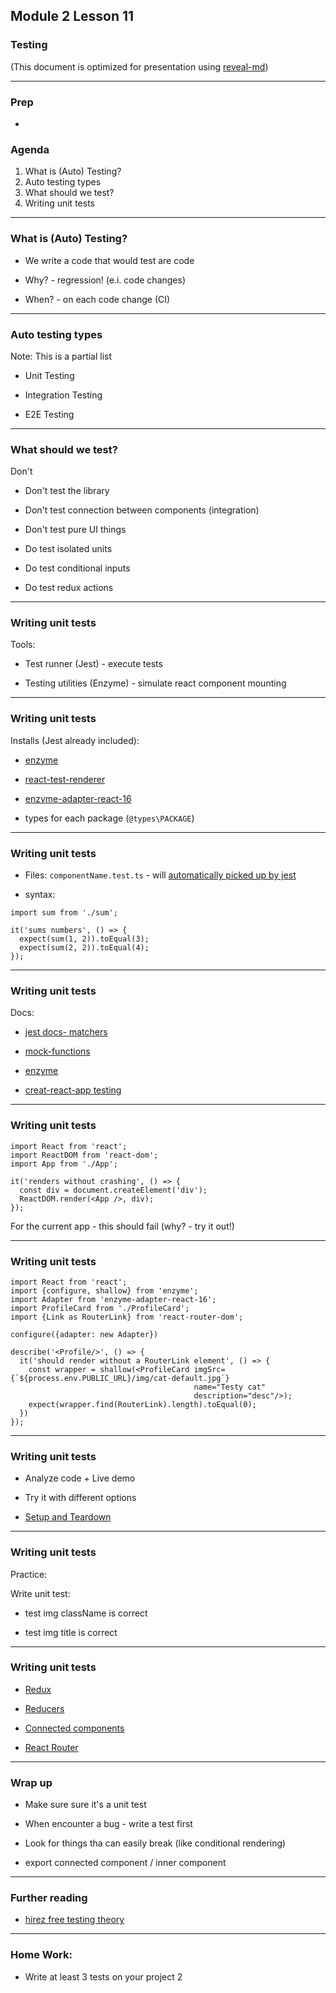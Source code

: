 ## Module 2 Lesson 11
### Testing
(This document is optimized for presentation using [reveal-md](https://github.com/webpro/reveal-md))

---

### Prep
* []()

### Agenda
1. What is (Auto) Testing?
2. Auto testing types
3. What should we test?
4. Writing unit tests

---

### What is (Auto) Testing?

* We write a code that would test are code
<!-- .element: class="fragment" -->

* Why? - regression! (e.i. code changes)
<!-- .element: class="fragment" -->

* When? - on each code change (CI)
<!-- .element: class="fragment" -->

---

### Auto testing types
Note: This is a partial list

* Unit Testing
<!-- .element: class="fragment" -->

* Integration Testing
<!-- .element: class="fragment" -->

* E2E Testing
<!-- .element: class="fragment" -->

---

### What should we test?
Don't
* Don't test the library
<!-- .element: class="fragment" -->

* Don't test connection between components (integration)
<!-- .element: class="fragment" -->

* Don't test pure UI things
<!-- .element: class="fragment" -->

* Do test isolated units
<!-- .element: class="fragment" -->

* Do test conditional inputs
<!-- .element: class="fragment" -->

* Do test redux actions
<!-- .element: class="fragment" -->

---

### Writing unit tests
Tools:

* Test runner (Jest) - execute tests 
<!-- .element: class="fragment" -->

* Testing utilities (Enzyme) - simulate react component mounting
<!-- .element: class="fragment" -->

---

### Writing unit tests
Installs (Jest already included):

* [enzyme](https://github.com/airbnb/enzyme)

* [react-test-renderer](https://www.npmjs.com/package/react-test-renderer)

* [enzyme-adapter-react-16](https://www.npmjs.com/package/enzyme-adapter-react-16?activeTab=readme)

* types for each package (`@types\PACKAGE`)


---

### Writing unit tests
* Files: `componentName.test.ts` - will [automatically picked up by jest](https://facebook.github.io/create-react-app/docs/running-tests)

* syntax:

```
import sum from './sum';

it('sums numbers', () => {
  expect(sum(1, 2)).toEqual(3);
  expect(sum(2, 2)).toEqual(4);
});
```


---

### Writing unit tests
Docs:

* [jest docs- matchers](https://jestjs.io/docs/en/using-matchers)

* [mock-functions](https://jestjs.io/docs/en/mock-functions)

* [enzyme](https://airbnb.io/enzyme/)

* [creat-react-app testing](https://facebook.github.io/create-react-app/docs/running-tests)

---

### Writing unit tests
```
import React from 'react';
import ReactDOM from 'react-dom';
import App from './App';

it('renders without crashing', () => {
  const div = document.createElement('div');
  ReactDOM.render(<App />, div);
});

```
For the current app - this should fail (why? - try it out!)

---

### Writing unit tests

```
import React from 'react';
import {configure, shallow} from 'enzyme';
import Adapter from 'enzyme-adapter-react-16';
import ProfileCard from './ProfileCard';
import {Link as RouterLink} from 'react-router-dom';

configure({adapter: new Adapter})

describe('<Profile/>', () => {
  it('should render without a RouterLink element', () => {
    const wrapper = shallow(<ProfileCard imgSrc={`${process.env.PUBLIC_URL}/img/cat-default.jpg`}
                                         name="Testy cat"
                                         description="desc"/>);
    expect(wrapper.find(RouterLink).length).toEqual(0);
  })
});
```

---

### Writing unit tests

* Analyze code + Live demo

* Try it with different options

* [Setup and Teardown](https://jestjs.io/docs/en/setup-teardown)

---

### Writing unit tests
Practice:

Write unit test:

* test img className is correct

* test img title is correct


---

### Writing unit tests
* [Redux](https://redux.js.org/recipes/writing-tests)

* [Reducers](https://redux.js.org/recipes/writing-tests#reducers)

* [Connected components](https://redux.js.org/recipes/writing-tests#connected-components)

* [React Router](matchhttps://github.com/ReactTraining/react-router/blob/master/packages/react-router/docs/guides/testing.md)

---

### Wrap up

* Make sure sure it's a unit test

* When encounter a bug - write a test first

* Look for things tha can easily break (like conditional rendering)

* export connected component / inner component

---

### Further reading
* [hirez free testing theory](https://school.hirez.io/)

---

### Home Work:
* Write at least 3 tests on your project 2
